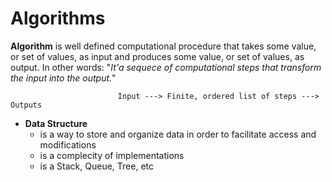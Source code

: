 # Algorithms

**Algorithm** is well defined computational procedure that takes some value, or set of values, as input and produces some value, or set of values, as output. In other words: "*It'a sequece of computational steps that transform the input into the output.*"

                            Input ---> Finite, ordered list of steps ---> Outputs

- **Data Structure**
  - is a way to store and organize data in order to facilitate access and modifications
  - is a complecity of implementations
  - is a Stack, Queue, Tree, etc
